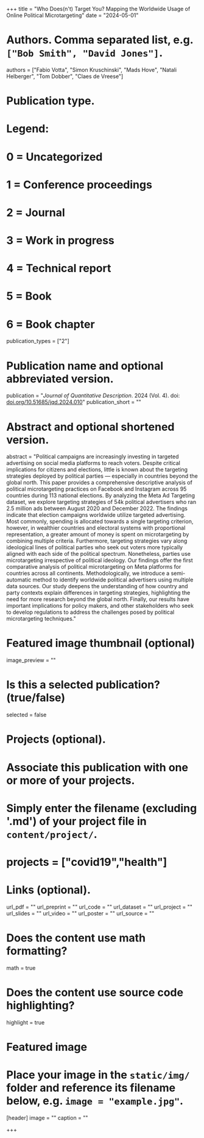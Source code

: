 +++
title = "Who Does(n't) Target You? Mapping the Worldwide Usage of Online Political Microtargeting"
date = "2024-05-01"

# Authors. Comma separated list, e.g. `["Bob Smith", "David Jones"]`.
authors = ["Fabio Votta", "Simon Kruschinski", "Mads Hove", "Natali Helberger", "Tom Dobber", "Claes de Vreese"]
# Publication type.
# Legend:
# 0 = Uncategorized
# 1 = Conference proceedings
# 2 = Journal
# 3 = Work in progress
# 4 = Technical report
# 5 = Book
# 6 = Book chapter
publication_types = ["2"]

# Publication name and optional abbreviated version.
publication = "*Journal of Quantitative Description*. 2024 (Vol. 4). doi:  [doi.org/10.51685/jqd.2024.010](https://journalqd.org/article/view/4188)"
publication_short = ""

# Abstract and optional shortened version.
abstract = "Political campaigns are increasingly investing in targeted advertising on social media platforms to reach voters. Despite critical implications for citizens and elections, little is known about the targeting strategies deployed by political parties — especially in countries beyond the global north. This paper provides a comprehensive descriptive analysis of political microtargeting practices on Facebook and Instagram across 95 countries during 113 national elections. By analyzing the Meta Ad Targeting dataset, we explore targeting strategies of 54k political advertisers who ran 2.5 million ads between August 2020 and December 2022. The findings indicate that election campaigns worldwide utilize targeted advertising. Most commonly, spending is allocated towards a single targeting criterion, however, in wealthier countries and electoral systems with proportional representation, a greater amount of money is spent on microtargeting by combining multiple criteria. Furthermore, targeting strategies vary along ideological lines of political parties who seek out voters more typically aligned with each side of the political spectrum. Nonetheless, parties use microtargeting irrespective of political ideology. Our findings offer the first comparative analysis of political microtargeting on Meta platforms for countries across all continents. Methodologically, we introduce a semi-automatic method to identify worldwide political advertisers using multiple data sources. Our study deepens the understanding of how country and party contexts explain differences in targeting strategies, highlighting the need for more research beyond the global north. Finally, our results have important implications for policy makers, and other stakeholders who seek to develop regulations to address the challenges posed by political microtargeting techniques."

# Featured image thumbnail (optional)
image_preview = ""

# Is this a selected publication? (true/false)
selected = false

# Projects (optional).
#   Associate this publication with one or more of your projects.
#   Simply enter the filename (excluding '.md') of your project file in `content/project/`.
# projects = ["covid19","health"]

# Links (optional).
url_pdf = ""
url_preprint = ""
url_code = ""
url_dataset = ""
url_project = ""
url_slides = ""
url_video = ""
url_poster = ""
url_source = ""

# Does the content use math formatting?
math = true

# Does the content use source code highlighting?
highlight = true

# Featured image
# Place your image in the `static/img/` folder and reference its filename below, e.g. `image = "example.jpg"`.
[header]
image = ""
caption = ""

+++

